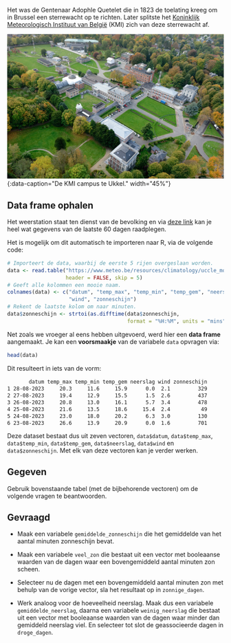 Het was de Gentenaar <a hreft="https://nl.wikipedia.org/wiki/Adolphe_Quetelet" target="_blank">Adophle Quetelet</a> die in 1823 de toelating kreeg om in Brussel een sterrewacht op te richten. Later splitste het <a href="https://nl.wikipedia.org/wiki/Koninklijk_Meteorologisch_Instituut_van_Belgi%C3%AB" target="_blank">Koninklijk Meteorologisch Instituut van België</a> (KMI) zich van deze sterrewacht af.

![De KMI campus te Ukkel.](media/ukkel.jpg "De KMI campus te Ukkel."){:data-caption="De KMI campus te Ukkel." width="45%"}

## Data frame ophalen
Het weerstation staat ten dienst van de bevolking en via <a href="https://www.meteo.be/resources/climatology/uccle_month/Ukkel_waarnemingen.txt" target="_blank">deze link</a> kan je heel wat gegevens van de laatste 60 dagen raadplegen.

Het is mogelijk om dit automatisch te importeren naar R, via de volgende code:

```R
# Importeert de data, waarbij de eerste 5 rijen overgeslaan worden.
data <- read.table("https://www.meteo.be/resources/climatology/uccle_month/Ukkel_waarnemingen.txt",
                   header = FALSE, skip = 5)
# Geeft alle kolommen een mooie naam.
colnames(data) <- c("datum", "temp_max", "temp_min", "temp_gem", "neerslag",
                    "wind", "zonneschijn")
# Rekent de laatste kolom om naar minuten.
data$zonneschijn <- strtoi(as.difftime(data$zonneschijn,
                                       format = "%H:%M", units = "mins"))
```

Net zoals we vroeger al eens hebben uitgevoerd, werd hier een **data frame** aangemaakt.
Je kan een **voorsmaakje** van de variabele `data` opvragen via:

```R
head(data)
```

Dit resulteert in iets van de vorm:

```
       datum temp_max temp_min temp_gem neerslag wind zonneschijn
1 28-08-2023     20.3     11.6     15.9      0.0  2.1         329
2 27-08-2023     19.4     12.9     15.5      1.5  2.6         437
3 26-08-2023     20.8     13.0     16.1      5.7  3.4         478
4 25-08-2023     21.6     13.5     18.6     15.4  2.4          49
5 24-08-2023     23.0     18.0     20.2      6.3  3.0         130
6 23-08-2023     26.6     13.9     20.9      0.0  1.6         701
```

Deze dataset bestaat dus uit zeven vectoren, `data$datum`, `data$temp_max`, `data$temp_min`, `data$temp_gem`, `data$neerslag`, `data$wind` en `data$zonneschijn`. Met elk van deze vectoren kan je verder werken.

## Gegeven

Gebruik bovenstaande tabel (met de bijbehorende vectoren) om de volgende vragen te beantwoorden.

## Gevraagd

- Maak een variabele `gemiddelde_zonneschijn` die het gemiddelde van het aantal minuten zonneschijn bevat.

- Maak een variabele `veel_zon` die bestaat uit een vector met booleaanse waarden van de dagen waar een bovengemiddeld aantal minuten zon scheen.

- Selecteer nu de dagen met een bovengemiddeld aantal minuten zon met behulp van de vorige vector, sla het resultaat op in `zonnige_dagen`.

- Werk analoog voor de hoeveelheid neerslag. Maak dus een variabele `gemiddelde_neerslag`, daarna een variabele `weinig_neerslag` die bestaat uit een vector met booleaanse waarden van de dagen waar minder dan gemiddeld neerslag viel. En selecteer tot slot de geassocieerde dagen in `droge_dagen`.
